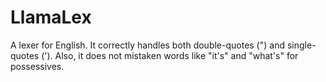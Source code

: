 # LlamaLex
A lexer for English. It correctly handles both double-quotes (") and single-quotes ('). Also, it does not mistaken words
like "it's" and "what's" for possessives.
